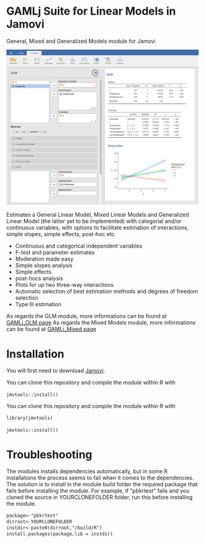 # GAMLj Suite for Linear Models in Jamovi

General, Mixed and Generalized Models module for Jamovi

<img src="docs/i1.png" class="img-responsive" alt="">


Estimates a General Linear Model, Mixed Linear Models and Generalized Linear Model (the latter yet to be implemented) with categorial and/or continuous variables, with options to facilitate estimation of interactions, simple slopes, simple effects, post-hoc etc.


* Continuous and categorical independent variables
* F-test and parameter estimates
* Moderation made easy
* Simple slopes analysis
* Simple effects
* post-hocs analysis
* Plots for up two three-way interactions
* Automatic selection of best estimation methods and degrees of freedom selection
* Type III estimation

As regards the GLM module, more informations can be found at [GAMLj_GLM page](https://mcfanda.github.io/gamlj_glm/)
As regards the Mixed Models module, more informations can be found at [GAMLj_Mixed page](https://mcfanda.github.io/gamlj_mixed/)

# Installation

You will first need to download [Jamovi](https://www.jamovi.org/download.html). 


You can clone this repository and compile the module within R with 

``` jmvtools::install() ```



You can clone this repository and compile the module within R with 

```
library(jmvtools)

jmvtools::install()

```

# Troubleshooting

The modules installs dependencies automatically, but in some R installations the process seems to fail when it comes to the dependencies. The solution is to install in the module build folder the required package that fails before installing the module. For example, if "pbkrtest" fails and you cloned the source in YOURCLONEFOLDER folder, run this before installing the module.


```
package<-"pbkrtest"
dirroot<-YOURCLONEFOLDER
instdir<-paste0(dirroot,"/build/R")
install.packages(package,lib = instdir)


```


